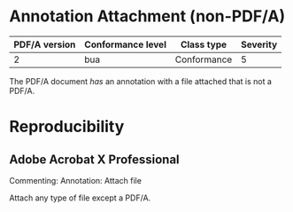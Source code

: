 # Annotation Attachment (non-PDF/A)

| PDF/A version | Conformance level | Class type  | Severity |
| ------------- | ----------------- | ----------- | -------- |
| 2             | bua               | Conformance | 5        |

The PDF/A document _has_ an annotation with a file attached that is not a PDF/A.

# Reproducibility
## Adobe Acrobat X Professional
Commenting: Annotation: Attach file

Attach any type of file except a PDF/A.

